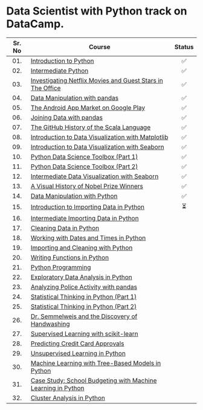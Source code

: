 # Data Scientist with Python track on DataCamp.

| Sr. No | Course                                                               |Status|
|:------:|----------------------------------------------------------------------------|:--:|
| 01.     | [Introduction to Python](Data_Scientist_with_Python/01_Introduction_to_python)|✅|
| 02.     | [Intermediate Python](Data_Scientist_with_Python/02_Intermediate_Python)|✅| 
| 03.     | [Investigating Netflix Movies and Guest Stars in The Office](Data_Scientist_with_Python/03-Investigating_Netflix_Movie)|✅|
| 04.     | [Data Manipulation with pandas](Data_Scientist_with_Python/04-Data_Manipulation_with_pandas)|✅|
| 05.     | [The Android App Market on Google Play](Data_Scientist_with_Python/05-The_Android_App_Market_on_Google%20Play)|✅|
| 06.     | [Joining Data with pandas](Data_Scientist_with_Python/06-Joining_Data_with_pandas)|✅|
| 07.     | [The GitHub History of the Scala Language](Data_Scientist_with_Python/07-The_GitHub_History_of_the_Scala_Language)|✅|
| 08.     | [Introduction to Data Visualization with Matplotlib](Data_Scientist_with_Python/08-Introduction_to_Data_Visualization_with_Matplotlib)|✅|
| 09.     | [Introduction to Data Visualization with Seaborn](Data_Scientist_with_Python/09-Introduction_to_Data_Visualization_with_Seaborn)|✅|
| 10.     | [Python Data Science Toolbox (Part 1)](Data_Scientist_with_Python/10-Python_Data_Science_Toolbox_(Part%201))|✅|
| 11.     | [Python Data Science Toolbox (Part 2)](Data_Scientist_with_Python/11-Python_Data_Science_Toolbox_(Part%202))|✅|
| 12.     | [Intermediate Data Visualization with Seaborn](Data_Scientist_with_Python/12-Intermediate_Data_Visualization_with_Seaborn)|✅|
| 13.     | [A Visual History of Nobel Prize Winners](Data_Scientist_with_Python/13_A_Visual_History_of_Nobel_Prize_Winners)|✅|
| 14.     | [Data Manipulation with Python](Data_Scientist_with_Python/14-Data_Manipulation_with_Python)|✅|
| 15.     | [Introduction to Importing Data in Python](Data_Scientist_with_Python/15-Introduction_to_Importing_Data_in_Python)|⏳|
| 16.     | [Intermediate Importing Data in Python]()||
| 17.     | [Cleaning Data in Python]()||
| 18.     | [Working with Dates and Times in Python]()||
| 19.     | [Importing and Cleaning with Python]()||
| 20.     | [Writing Functions in Python]()||
| 21.     | [Python Programming]()||
| 22.     | [Exploratory Data Analysis in Python]()||
| 23.     | [Analyzing Police Activity with pandas]()||
| 24.     | [Statistical Thinking in Python (Part 1)]()||
| 25.     | [Statistical Thinking in Python (Part 2)]()||
| 26.     | [Dr. Semmelweis and the Discovery of Handwashing]()||
| 27.     | [Supervised Learning with scikit-learn]()||
| 28.     | [Predicting Credit Card Approvals]()||
| 29.     | [Unsupervised Learning in Python]()||
| 30.     | [Machine Learning with Tree-Based Models in Python]()||
| 31.     | [Case Study: School Budgeting with Machine Learning in Python]()||
| 32.     | [Cluster Analysis in Python]()||